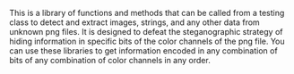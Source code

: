 This is a library of functions and methods that can be called from a testing class to detect and extract images, strings, and any other data from unknown png files. It is designed to defeat the steganographic strategy of hiding information in specific bits of the color channels of the png file. You can use these libraries to get information encoded in any combination of bits of any combination of color channels in any order.
